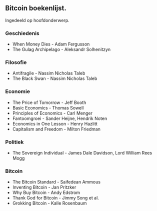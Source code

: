 ## Bitcoin boekenlijst.

Ingedeeld op hoofdonderwerp. 

### Geschiedenis
- When Money Dies - Adam Fergusson
- The Gulag Archipelago - Aleksandr Solhenitzyn

### Filosofie
- Antifragile - Nassim Nicholas Taleb
- The Black Swan - Nassim Nicholas Taleb

### Economie
- The Price of Tomorrow - Jeff Booth
- Basic Economics - Thomas Sowell
- Principles of Economics - Carl Menger
- Fantoomgroei - Sander Heijne, Hendrik Noten
- Economics in One Lesson - Henry Hazlitt
- Capitalism and Freedom - Milton Friedman

### Politiek
- The Sovereign Individual - James Dale Davidson, Lord William Rees Mogg

### Bitcoin
- The Bitcoin Standard - Saifedean Ammous
- Inventing Bitcoin - Jan Pritzker
- Why Buy Bitcoin - Andy Edstrom
- Thank God for Bitcoin - Jimmy Song et al.
- Grokking Bitcoin - Kalle Rosenbaum
